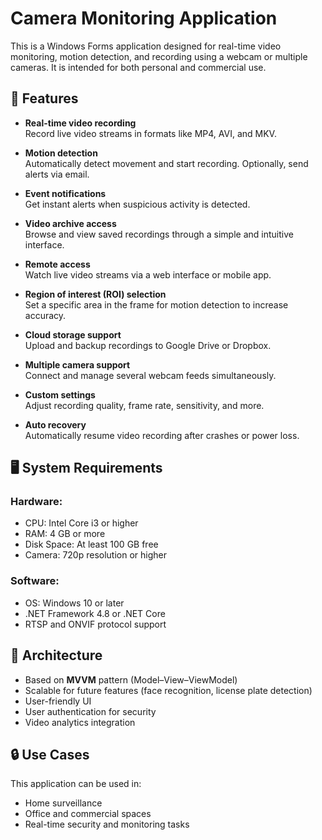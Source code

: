 # Camera Monitoring Application

This is a Windows Forms application designed for real-time video monitoring, motion detection, and recording using a webcam or multiple cameras. It is intended for both personal and commercial use.

## 📌 Features

- **Real-time video recording**  
  Record live video streams in formats like MP4, AVI, and MKV.

- **Motion detection**  
  Automatically detect movement and start recording. Optionally, send alerts via email.

- **Event notifications**  
  Get instant alerts when suspicious activity is detected.

- **Video archive access**  
  Browse and view saved recordings through a simple and intuitive interface.

- **Remote access**  
  Watch live video streams via a web interface or mobile app.

- **Region of interest (ROI) selection**  
  Set a specific area in the frame for motion detection to increase accuracy.

- **Cloud storage support**  
  Upload and backup recordings to Google Drive or Dropbox.

- **Multiple camera support**  
  Connect and manage several webcam feeds simultaneously.

- **Custom settings**  
  Adjust recording quality, frame rate, sensitivity, and more.

- **Auto recovery**  
  Automatically resume video recording after crashes or power loss.

## 🖥️ System Requirements

### Hardware:
- CPU: Intel Core i3 or higher  
- RAM: 4 GB or more  
- Disk Space: At least 100 GB free  
- Camera: 720p resolution or higher  

### Software:
- OS: Windows 10 or later  
- .NET Framework 4.8 or .NET Core  
- RTSP and ONVIF protocol support  

## 🧱 Architecture

- Based on **MVVM** pattern (Model–View–ViewModel)
- Scalable for future features (face recognition, license plate detection)
- User-friendly UI
- User authentication for security
- Video analytics integration

## 🔒 Use Cases

This application can be used in:
- Home surveillance
- Office and commercial spaces
- Real-time security and monitoring tasks
